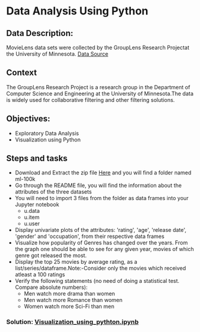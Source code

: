 # Data Analysis Using Python

## Data Description:

MovieLens data sets were collected by the GroupLens Research Projectat the University of Minnesota. [Data Source](https://grouplens.org/datasets/movielens/100k/)

## Context

The GroupLens Research Project is a research group in the Department of Computer Science and Engineering at the University of Minnesota.The data is widely used for collaborative filtering and other filtering solutions.

## Objectives:

- Exploratory Data Analysis
- Visualization using Python

## Steps and tasks

- Download and Extract the zip file [Here](https://grouplens.org/datasets/movielens/100k/) and you will find a folder named  ml-100k 
- Go through the README file, you will find the information about the attributes of the three datasets
- You will need to import 3 files from the folder as data frames  into your Jupyter notebook
    - u.data 
    - u.item
    - u.user
- Display univariate plots of the attributes: 'rating', 'age', 'release date', 'gender' and 'occupation', from their respective data frames
- Visualize how popularity of Genres has changed over the years. From the graph one should be able to see for any given year, movies of which genre got released the most.
- Display the top 25 movies by average rating, as a list/series/dataframe.Note:-Consider only the movies which received atleast a 100 ratings
- Verify the following statements (no need of doing a statistical test. Compare absolute numbers):
    - Men watch more drama than women
    - Men watch more Romance than women
    - Women watch more Sci-Fi than men

### Solution: [Visualization_using_pythton.ipynb](https://github.com/jimohola/Visualization_Using_Python/blob/1d81ea719242f816b031509cd29a81de0225da85/Visualization_using_pythton.ipynb)

